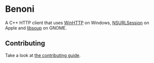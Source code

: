 # Benoni

A C++ HTTP client that uses [WinHTTP](https://learn.microsoft.com/en-us/windows/win32/winhttp/winhttp-start-page) on Windows, [NSURLSession](https://developer.apple.com/documentation/foundation/url_loading_system) on Apple and [libsoup](https://libsoup.org) on GNOME.

## Contributing

Take a look at [the contributing guide](./CONTRIBUTING.md).
